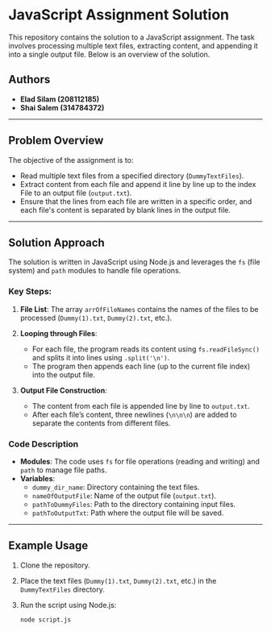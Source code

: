 # JavaScript Assignment Solution

This repository contains the solution to a JavaScript assignment. The task involves processing multiple text files, extracting content, and appending it into a single output file. Below is an overview of the solution.

## Authors
- **Elad Silam (208112185)**
- **Shai Salem (314784372)**

---

## Problem Overview

The objective of the assignment is to:
- Read multiple text files from a specified directory (`DummyTextFiles`).
- Extract content from each file and append it line by line up to the index File to an output file (`output.txt`).
- Ensure that the lines from each file are written in a specific order, and each file's content is separated by blank lines in the output file.

---

## Solution Approach

The solution is written in JavaScript using Node.js and leverages the `fs` (file system) and `path` modules to handle file operations.

### Key Steps:

1. **File List**: The array `arrOfFileNames` contains the names of the files to be processed (`Dummy(1).txt`, `Dummy(2).txt`, etc.).
   
2. **Looping through Files**: 
   - For each file, the program reads its content using `fs.readFileSync()` and splits it into lines using `.split('\n')`.
   - The program then appends each line (up to the current file index) into the output file.

3. **Output File Construction**: 
   - The content from each file is appended line by line to `output.txt`.
   - After each file’s content, three newlines (`\n\n\n`) are added to separate the contents from different files.

### Code Description

- **Modules**: The code uses `fs` for file operations (reading and writing) and `path` to manage file paths.
- **Variables**: 
  - `dummy_dir_name`: Directory containing the text files.
  - `nameOfOutputFile`: Name of the output file (`output.txt`).
  - `pathToDummyFiles`: Path to the directory containing input files.
  - `pathToOutputTxt`: Path where the output file will be saved.

---

## Example Usage

1. Clone the repository.
2. Place the text files (`Dummy(1).txt`, `Dummy(2).txt`, etc.) in the `DummyTextFiles` directory.
3. Run the script using Node.js:

   ```bash
   node script.js
